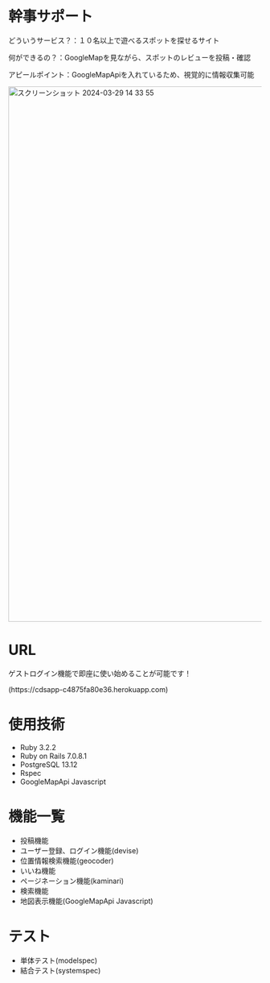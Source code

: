 <h1>幹事サポート</h1>
<p>どういうサービス？：１０名以上で遊べるスポットを探せるサイト</p>
<p>何ができるの？：GoogleMapを見ながら、スポットのレビューを投稿・確認</p>
<p>アピールポイント：GoogleMapApiを入れているため、視覚的に情報収集可能</p>

<img width="1063" alt="スクリーンショット 2024-03-29 14 33 55" src="https://github.com/yuta-shimotsuji/cdsapp/assets/142209347/44a4782d-60b3-4c99-8ff0-820a4722beae">




<h1>URL</h1>
<p>ゲストログイン機能で即座に使い始めることが可能です！</p>
(https://cdsapp-c4875fa80e36.herokuapp.com)





<h1>使用技術</h1>
<ul>
  <li>Ruby 3.2.2</li>
  <li>Ruby on Rails 7.0.8.1</li>
  <li>PostgreSQL 13.12</li>
  <li>Rspec</li>
  <li>GoogleMapApi Javascript</li>
</ul>




<h1>機能一覧</h1>
<ul>
  <li>投稿機能</li>
  <li>ユーザー登録、ログイン機能(devise)</li>
  <li>位置情報検索機能(geocoder)</li>
  <li>いいね機能</li>
  <li>ページネーション機能(kaminari)</li>
  <li>検索機能</li>
  <li>地図表示機能(GoogleMapApi Javascript)</li>
</ul>



<h1>テスト</h1>
<ul>
  <li>単体テスト(modelspec)</li>
  <li>結合テスト(systemspec)</li>
</ul>
